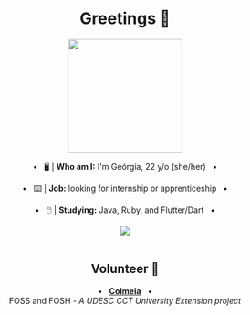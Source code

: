<style type="text/css">
  .small {
    font-size: 12px;
  }
</style>

<h1 align="center">Greetings 👋</h1>

<div align="center">
  <img width="200px" src="https://i.imgur.com/kwlTS9k.png">  
</div>

<div align="center">
  <p>&#8226;&nbsp;&nbsp; 🖥️ | <strong>Who am I:</strong> I'm Geórgia, 22 y/o (she/her) &nbsp;&nbsp;&#8226;</p>
  <p>&#8226;&nbsp;&nbsp; ⌨️ | <strong>Job:</strong> looking for internship or apprenticeship &nbsp;&nbsp;&#8226;</p>
  <p>&#8226;&nbsp;&nbsp; 🖱️ | <strong>Studying:</strong> Java, Ruby, and Flutter/Dart &nbsp;&nbsp;&#8226;</p>
</div>

<!--[![Anurag's GitHub stats](https://github-readme-stats.vercel.app/api?username=georgia-betina&theme=dracula)](https://github.com/georgia-betina/github-readme-stats)-->

<div align="center">
  <a href="https://github.com/anuraghazra/github-readme-stats">
    <img align="center" src="https://github-readme-stats.vercel.app/api/top-langs/?username=georgia-betina&layout=compact&theme=codeSTACKr&card_width=300" />
  </a>
</div>

<br />

<h2 align="center">Volunteer 👊</h2>

<div align="center">
  <p>&#8226;&nbsp;&nbsp; <strong><a href="https://github.com/ColmeiaUDESC">Colmeia</a></strong> &nbsp;&nbsp;&#8226;
    <br />
    FOSS and FOSH - <em>A UDESC CCT University Extension project</em></p>
</div>


<!--  [![Top Langs](https://github-readme-stats.vercel.app/api/top-langs/?username=georgia-betina&layout=compact&theme=dracula&card_width=300)](https://github.com/georgia-betina/github-readme-stats)

**georgia-betina/georgia-betina** is a ✨ _special_ ✨ repository because its `README.md` (this file) appears on your GitHub profile.

Here are some ideas to get you started:

- 🔭 I’m currently working on ...
- 🌱 I’m currently learning ...
- 👯 I’m looking to collaborate on ...
- 🤔 I’m looking for help with ...
- 💬 Ask me about ...
- 📫 How to reach me: ...
- 😄 Pronouns: ...
- ⚡ Fun fact: ...
-->
